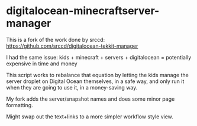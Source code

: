 digitalocean-minecraftserver-manager
===========================

This is a fork of the work done by srccd: https://github.com/srccd/digitalocean-tekkit-manager

I had the same issue: kids + minecraft + servers + digitalocean = potentially expensive in time and money

This script works to rebalance that equation by letting the kids manage the server droplet on Digital Ocean themselves, in a safe way, and only run it when they are going to use it, in a money-saving way.

My fork adds the server/snapshot names and does some minor page formatting.

Might swap out the text+links to a more simpler workflow style view.
